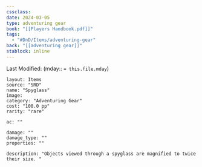 ```yaml
---
cssclass: 
date: 2024-03-05
type: adventuring gear
book: "[[Players Handbook.pdf]]"
tags:
  - "#DnD/Items/adventuring-gear"
back: "[[adventuring gear]]"
stablock: inline
---
```

Last Modified: (mday:: `= this.file.mday`)


```statblock
layout: Items
source: "SRD"
name: "Spyglass"
image: 
category: "Adventuring Gear"
cost: "100.0 pp"
rarity: "rare"

ac: ""

damage: ""
damage_type: ""
properties: ""

description: "Objects viewed through a spyglass are magnified to twice their size. "
```